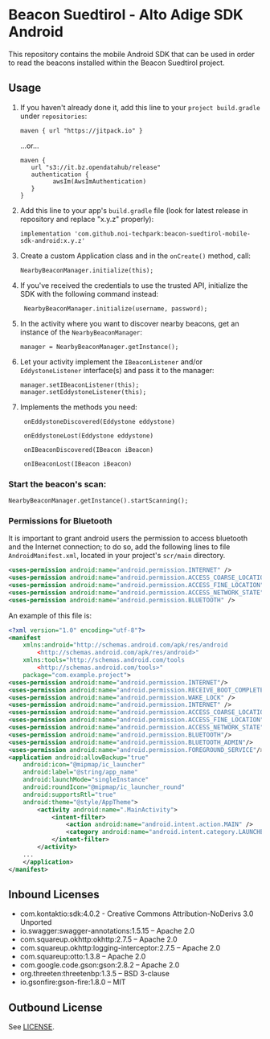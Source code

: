 # Beacon Suedtirol - Alto Adige SDK Android
This repository contains the mobile Android SDK that can be used in order to read the beacons installed within the Beacon Suedtirol project.

## Usage

1. If you haven't already done it, add this line to your `project build.gradle` under `repositories`: 
	```
   maven { url "https://jitpack.io" }
   ```
   ...or...
   ```
   maven {
      url "s3://it.bz.opendatahub/release"
      authentication {
            awsIm(AwsImAuthentication)
      }
   }
   ```
2. Add this line to your app's `build.gradle` file (look for latest release in repository and replace "x.y.z" properly):
   ```
   implementation 'com.github.noi-techpark:beacon-suedtirol-mobile-sdk-android:x.y.z'
   ```
3. Create a custom Application class and in the `onCreate()` method, call:
   ```
   NearbyBeaconManager.initialize(this);
   ```
   
4. If you've received the credentials to use the trusted API, initialize the SDK with the following command instead:
   ```
    NearbyBeaconManager.initialize(username, password);
	```
5. In the activity where you want to discover nearby beacons, get an instance of the `NearbyBeaconManager`:
   ```
   manager = NearbyBeaconManager.getInstance();
   ```
6. Let your activity implement the `IBeaconListener` and/or `EddystoneListener` interface(s) and pass it to the manager:
   ```
   manager.setIBeaconListener(this);
   manager.setEddystoneListener(this);
   ```
7. Implements the methods you need:
   ```
    onEddystoneDiscovered(Eddystone eddystone)

    onEddystoneLost(Eddystone eddystone)

    onIBeaconDiscovered(IBeacon iBeacon)

    onIBeaconLost(IBeacon iBeacon)
	```
### Start the beacon's scan:
``` gfm
NearbyBeaconManager.getInstance().startScanning();
```

### Permissions for Bluetooth
It is important to grant android users the permission to access bluetooth
and the Internet connection; to do so, add the following lines to file
`AndroidManifest.xml`, located in your project's `scr/main`  directory.

```xml
<uses-permission android:name="android.permission.INTERNET" />
<uses-permission android:name="android.permission.ACCESS_COARSE_LOCATION" />
<uses-permission android:name="android.permission.ACCESS_FINE_LOCATION" />
<uses-permission android:name="android.permission.ACCESS_NETWORK_STATE" />
<uses-permission android:name="android.permission.BLUETOOTH" />
```

An example of this file is:
```xml
<?xml version="1.0" encoding="utf-8"?>
<manifest
	xmlns:android="http://schemas.android.com/apk/res/android
		<http://schemas.android.com/apk/res/android>"
	xmlns:tools="http://schemas.android.com/tools
		<http://schemas.android.com/tools>"
    package="com.example.project">
<uses-permission android:name="android.permission.INTERNET"/>
<uses-permission android:name="android.permission.RECEIVE_BOOT_COMPLETED"/>
<uses-permission android:name="android.permission.WAKE_LOCK" />
<uses-permission android:name="android.permission.INTERNET" />
<uses-permission android:name="android.permission.ACCESS_COARSE_LOCATION"/>
<uses-permission android:name="android.permission.ACCESS_FINE_LOCATION" />
<uses-permission android:name="android.permission.ACCESS_NETWORK_STATE" />
<uses-permission android:name="android.permission.BLUETOOTH"/>
<uses-permission android:name="android.permission.BLUETOOTH_ADMIN"/>
<uses-permission android:name="android.permission.FOREGROUND_SERVICE"/>
<application android:allowBackup="true" 
	android:icon="@mipmap/ic_launcher"
    android:label="@string/app_name"
	android:launchMode="singleInstance"
	android:roundIcon="@mipmap/ic_launcher_round"
	android:supportsRtl="true"        
	android:theme="@style/AppTheme">
		<activity android:name=".MainActivity">
			<intent-filter>
				<action android:name="android.intent.action.MAIN" />
				<category android:name="android.intent.category.LAUNCHER" />
			</intent-filter>
		</activity>
	...
	</application>
</manifest>
```

## Inbound Licenses
- com.kontaktio:sdk:4.0.2 - Creative Commons Attribution-NoDerivs 3.0
  Unported
- io.swagger:swagger-annotations:1.5.15 – Apache 2.0
- com.squareup.okhttp:okhttp:2.7.5 – Apache 2.0
- com.squareup.okhttp:logging-interceptor:2.7.5 – Apache 2.0
- com.squareup:otto:1.3.8 – Apache 2.0
- com.google.code.gson:gson:2.8.2 – Apache 2.0
- org.threeten:threetenbp:1.3.5 – BSD 3-clause
- io.gsonfire:gson-fire:1.8.0 – MIT

## Outbound License
See [LICENSE](./LICENSE.md).
